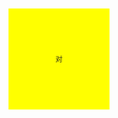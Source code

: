 <!DOCTYPE HTML PUBLIC "-//W3C//DTD HTML 4.01//EN" "http://www.w3.org/TR/html4/strict.dtd">
<html lang="en">
<head>
	<meta http-equiv="Content-Type" content="text/html;charset=UTF-8">
	<title>拖拽</title>
	<script src="hgc.js"></script>
</head>
<style>
	*{
	margin: 0;
	padding: 0;
	list-style: none;
	}
	.box{
		width: 200px;
		height: 200px;
		margin:0 auto;
		background: yellow;
		position: absolute;
		left: 50%;
		top: 50%;
		margin-left: -100px;
		margin-top:-100px;
		text-align: center;
		line-height: 200px;
		cursor: pointer;
	}
</style>
<body>
	<div class="box">对<!-- ！就是拖我！ --></div>
</body>
<script>

class Drag{
    constructor(obj){
		this.obj=document.getElementsByClassName("box");      
		this.cw=document.documentElement.clientWidth;   
		this.ch=document.documentElement.clientHeight;
		this.ox=0;
		this.oy=0;
		this.cx=0;
		this.oy=0;
		// this.ow=this.obj.offsetWidth;     
		// this.oh=this.obj.offsetHeight;
		this.left=0;                
		this.top=0;
    }
	drags(){
	    this.down();
	}
    down(){          
    	var that=this;   
    	this.obj.onmousedown=function(e){
    		var ev=e||window.event;	
    	    if(eve.preventDefault){
		     		eve.preventDefault();
		     	}else{
		     		eve.returnValue=false;
		     	}     
	         that.ox=ev.offsetX;
	         that.oy=ev.offsetY;
	         that.move();
	         that.up();
    	}   
    }
	move(){         
		var that=this;      
		document.onmousemove=function(e){
		 	var ev=e||window.event;
		    if(eve.preventDefault){
		     		eve.preventDefault();
		     	}else{
		     		eve.returnValue=false;
		     	}
		 	that.cx=ev.clientX;
		 	that.cy=ev.clientY;
		 	that.left=that.cx-that.ox;
		 	that.top=that.cy-that.oy;
	 		if (that.left<=0) {           
				that.left=0;
			};
			if (that.top<=0) {
				that.top=0;
			};
	        if (that.left>=that.cw-that.ow) {
				that.left=that.cw-that.ow;
			};
	        if (that.top>=that.ch-that.oh) {
				that.top=that.ch-that.oh;
			};
			that.obj.style.left=that.left+"px";   
			that.obj.style.top=that.top+"px";
		 }
	}
    up(){      
         var that=this;    	
	    document.onmouseup=function(){ 
	    	    that.xishu=0.9;
	     		var t=setInterval(function(){
	     			that.lenx*=that.xishu;
	     			that.leny*=that.xishu;
	     			if(Math.abs(that.lenx)>=Math.abs(that.leny)){
	                    if(Math.abs(that.lenx)<=1){
	                    	clearInterval(t)
	                    }
	     			}else if(Math.abs(that.leny)<=1){
	     				clearInterval(t)
	     			}
			        if(that.x1<=0){that.x1=0};
			        if(that.y1<=0){yy=0};
			        if(that.x1>that.xx){that.x1=that.xx};
			        if(that.y1>that.yy){that.y1=that.yy};
	     			that.obj.style.left=that.lenx+that.obj.offsetLeft+"px";
	     			that.obj.style.top=that.leny+that.obj.offsetTop+"px";
	     		},60)  
	    	document.onmousemove=null;
			document.onmouseup=null;
	    } 		   
    }
}

var box=document.querySelector(".box");	
var newobj=new Drag();
newobj.constructor(box);
newobj.drags();

















</script>
</html>
